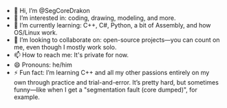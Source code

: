 - 👋 Hi, I’m @SegCoreDrakon
- 👀 I’m interested in: coding, drawing, modeling, and more.
- 🌱 I’m currently learning: C++, C#, Python, a bit of Assembly, and how OS/Linux work.
- 💞️ I’m looking to collaborate on: open-source projects—you can count on me, even though I mostly work solo.
- 📫 How to reach me: It's private for now.
- 😄 Pronouns: he/him
- ⚡ Fun fact: I’m learning C++ and all my other passions entirely on my own through practice and trial-and-error.
             It’s pretty hard, but sometimes funny—like when I get a "segmentation fault (core dumped)", for example.
